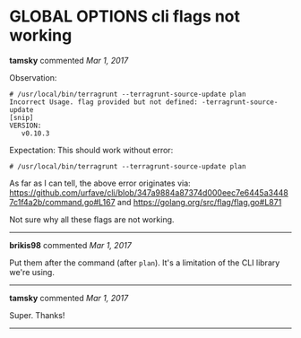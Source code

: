 # GLOBAL OPTIONS cli flags not working

**tamsky** commented *Mar 1, 2017*

Observation:
```
# /usr/local/bin/terragrunt --terragrunt-source-update plan
Incorrect Usage. flag provided but not defined: -terragrunt-source-update
[snip]
VERSION:
   v0.10.3
```

Expectation:
This should work without error:
```
# /usr/local/bin/terragrunt --terragrunt-source-update plan
```

As far as I can tell, the above error originates via:
https://github.com/urfave/cli/blob/347a9884a87374d000eec7e6445a34487c1f4a2b/command.go#L167
and
https://golang.org/src/flag/flag.go#L871

Not sure why all these flags are not working.
<br />
***


**brikis98** commented *Mar 1, 2017*

Put them after the command (after `plan`). It's a limitation of the CLI library we're using.
***

**tamsky** commented *Mar 1, 2017*

Super.  Thanks!
***

